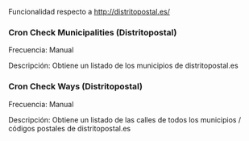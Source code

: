 Funcionalidad respecto a http://distritopostal.es/ 

### Cron Check Municipalities (Distritopostal) 
Frecuencia: Manual

Descripción: Obtiene un listado de los municipios de distritopostal.es

### Cron Check Ways (Distritopostal) 
Frecuencia: Manual

Descripción: Obtiene un listado de las calles de todos los municipios / códigos postales de distritopostal.es

